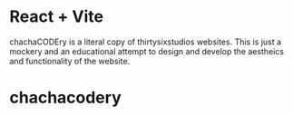 # React + Vite

chachaCODEry is a literal copy of thirtysixstudios websites. This is just a mockery and an educational attempt to design and develop the aestheics and functionality of the website. 


# chachacodery
